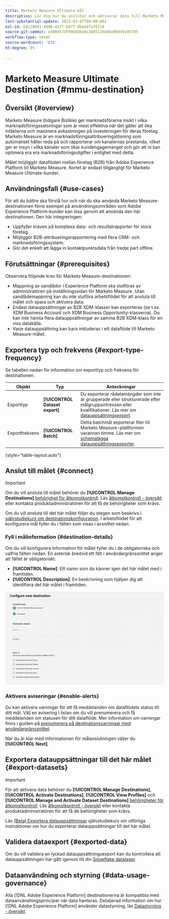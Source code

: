 ```yaml
---
title: Marketo Measure Ultimate-mål
description: Lär dig hur du ansluter och aktiverar data till Marketo Measure Ultimate-målet.
last-substantial-update: 2023-03-07T00:00:00Z
exl-id: b4220841-8908-41ff-b977-dbeebfa787c8
source-git-commit: e300e57df998836a8c388511b446e90499185705
workflow-type: tm+mt
source-wordcount: '633'
ht-degree: 0%

---
```


# Marketo Measure Ultimate Destination {#mmu-destination}

## Översikt {#overview}

Marketo Measure (tidigare Bizible) ger marknadsförarna insikt i vilka marknadsföringssatsningar som är mest effektiva när det gäller att öka intäkterna och maximera avkastningen på investeringen för deras företag. Marketo Measure är en marknadsföringsattribueringslösning som automatiskt håller reda på och rapporterar om kanalernas prestanda, vilket ger er insyn i vilka kanaler som ökar kundengagemanget och gör att ni kan optimera era era marknadsföringsutgifter i enlighet med detta.

Målet möjliggör dataflöden mellan företag (B2B) från Adobe Experience Platform till Marketo Measure. Kortet är endast tillgängligt för Marketo Measure Ultimate-kunder.

## Användningsfall {#use-cases}

För att du bättre ska förstå hur och när du ska använda Marketo Measure-destinationen finns exempel på användningsområden som Adobe Experience Platform-kunder kan lösa genom att använda den här destinationen. Den här integreringen:

* Uppfyller kraven på komplexa data- och resultatrapporter för stora företag.
* Möjliggör B2B-attribueringsrapportering med flera CRM- och marknadsföringssystem.
* Gör det enkelt att lägga in kontaktpunktsdata från tredje part offline.

## Förutsättningar {#prerequisites}

Observera följande krav för Marketo Measure-destinationen:

* Mappning av sandlådor i Experience Platform ska slutföras av administratören på inställningssidan för Marketo Measure. Utan sandlådemappning kan du inte slutföra arbetsflödet för att ansluta till målet och spara och aktivera data.
* Endast datauppsättningar av B2B XDM-klasser kan exporteras (se t.ex. XDM Business Account och XDM Business Opportunity-klasserna). Du kan inte hämta flera datauppsättningar av samma B2B XDM-klass för en viss datakälla.
* Varje datauppsättning kan bara inkluderas i ett dataflöde till Marketo Measure-målet.

## Exportera typ och frekvens {#export-type-frequency}

Se tabellen nedan för information om exporttyp och frekvens för destinationen.

| Objekt | Typ | Anteckningar |
---------|----------|---------|
| Exporttyp | **[!UICONTROL Dataset export]** | Du exporterar rådatamängder som inte är grupperade eller strukturerade efter målgruppsintressen eller kvalifikationer. Läs mer om [datauppsättningsexport](/help/destinations/destination-types.md#dataset-export-destinations). |
| Exportfrekvens | **[!UICONTROL Batch]** | Detta batchmål exporterar filer till Marketo Measure-plattformen varannan timme. Läs mer om [schemalägga datauppsättningsexporter](/help/destinations/ui/export-datasets.md#scheduling). |

{style="table-layout:auto"}

## Anslut till målet {#connect}

>[!IMPORTANT]
> 
>Om du vill ansluta till målet behöver du **[!UICONTROL Manage Destinations]** [behörighet för åtkomstkontroll](/help/access-control/home.md#permissions). Läs [åtkomstkontroll - översikt](/help/access-control/ui/overview.md) eller kontakta produktadministratören för att få de behörigheter som krävs.

Om du vill ansluta till det här målet följer du stegen som beskrivs i [självstudiekurs om destinationskonfiguration](../../ui/connect-destination.md). I arbetsflödet för att konfigurera mål fyller du i fälten som visas i avsnittet nedan.

### Fyll i målinformation {#destination-details}

Om du vill konfigurera information för målet fyller du i de obligatoriska och valfria fälten nedan. En asterisk bredvid ett fält i användargränssnittet anger att fältet är obligatoriskt.

* **[!UICONTROL Name]**: Ett namn som du känner igen det här målet med i framtiden.
* **[!UICONTROL Description]**: En beskrivning som hjälper dig att identifiera det här målet i framtiden.

![Arbetsflödet Anslut till mål för Marketo Measure-målet.](/help/destinations/assets/catalog/adobe/marketo-measure-ultimate/marketo-measure-connect-to-destination.png)

### Aktivera aviseringar {#enable-alerts}

Du kan aktivera varningar för att få meddelanden om dataflödets status till ditt mål. Välj en avisering i listan om du vill prenumerera och få meddelanden om statusen för ditt dataflöde. Mer information om varningar finns i guiden på [prenumerera på destinationsvarningar med användargränssnittet](../../ui/alerts.md).

När du är klar med informationen för målanslutningen väljer du **[!UICONTROL Next]**.

## Exportera datauppsättningar till det här målet {#export-datasets}

>[!IMPORTANT]
> 
>För att aktivera data behöver du **[!UICONTROL Manage Destinations]**, **[!UICONTROL Activate Destinations]**, **[!UICONTROL View Profiles]** och **[!UICONTROL Manage and Activate Dataset Destinations]** [behörigheter för åtkomstkontroll](/help/access-control/home.md#permissions). Läs [åtkomstkontroll - översikt](/help/access-control/ui/overview.md) eller kontakta produktadministratören för att få de behörigheter som krävs.

Läs [(Beta) Exportera datauppsättningar](/help/destinations/ui/export-datasets.md) självstudiekurs om utförliga instruktioner om hur du exporterar datauppsättningar till det här målet.

## Validera dataexport {#exported-data}

Om du vill validera en lyckad datauppsättningsexport kan du kontrollera att datauppsättningen har gått igenom till din [Snowflake datalager](https://experienceleague.adobe.com/docs/marketo-measure/using/marketo-measure-data-warehouse/data-warehouse-access-reader-account.html).

## Dataanvändning och styrning {#data-usage-governance}

Alla [!DNL Adobe Experience Platform] destinationerna är kompatibla med dataanvändningsprinciper när data hanteras. Detaljerad information om hur [!DNL Adobe Experience Platform] använder datastyrning, läs [Datastyrning - översikt](/help/data-governance/home.md).
